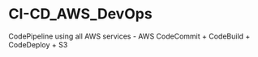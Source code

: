 # CI-CD_AWS_DevOps
CodePipeline using all AWS services - AWS CodeCommit + CodeBuild + CodeDeploy + S3
